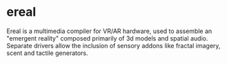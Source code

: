 # ereal
Ereal is a multimedia compiler for VR/AR hardware, used to assemble an "emergent reality" composed primarily of 3d models and spatial audio.
Separate drivers allow the inclusion of sensory addons like fractal imagery, scent and tactile generators.
